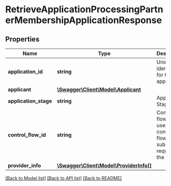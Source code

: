 # RetrieveApplicationProcessingPartnerMembershipApplicationResponse

## Properties
Name | Type | Description | Notes
------------ | ------------- | ------------- | -------------
**application_id** | **string** | Unique identifier for the application | [optional] 
**applicant** | [**\Swagger\Client\Model\Applicant**](Applicant.md) |  | [optional] 
**application_stage** | **string** | Application Stage | [optional] 
**control_flow_id** | **string** | Control flow id is used to control the flow for subsequent requests in the session. | [optional] 
**provider_info** | [**\Swagger\Client\Model\ProviderInfo[]**](ProviderInfo.md) |  | [optional] 

[[Back to Model list]](../../README.md#documentation-for-models) [[Back to API list]](../../README.md#documentation-for-api-endpoints) [[Back to README]](../../README.md)

